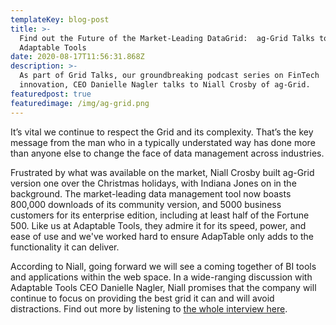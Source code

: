 ```yaml
---
templateKey: blog-post
title: >-
  Find out the Future of the Market-Leading DataGrid:  ag-Grid Talks to
  Adaptable Tools
date: 2020-08-17T11:56:31.868Z
description: >-
  As part of Grid Talks, our groundbreaking podcast series on FinTech
  innovation, CEO Danielle Nagler talks to Niall Crosby of ag-Grid.
featuredpost: true
featuredimage: /img/ag-grid.png
---
```

It’s vital we continue to respect the Grid and its complexity.  That’s the key message from the man who in a typically understated way has done more than anyone else to change the face of data management across industries.

Frustrated by what was available on the market, Niall Crosby built ag-Grid version one over the Christmas holidays, with Indiana Jones on in the background.  The market-leading data management tool now boasts 800,000 downloads of its community version, and 5000 business customers for its enterprise edition, including at least half of the Fortune 500.  Like us at Adaptable Tools, they admire it for its speed, power, and ease of use and we've worked hard to ensure AdapTable only adds to the functionality it can deliver.

According to Niall, going forward we will see a coming together of BI tools and applications within the web space.  In a wide-ranging discussion with Adaptable Tools CEO Danielle Nagler, Niall promises that the company will continue to focus on providing the best grid it can and will avoid distractions.  Find out more by listening to [the whole interview here](https://adaptabletools.com/grid-talks).
